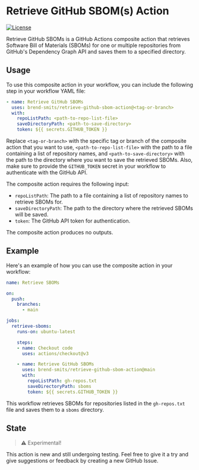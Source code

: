 # Retrieve GitHub SBOM(s) Action

[![License](https://img.shields.io/badge/license-MIT-blue.svg)](LICENSE)

Retrieve GitHub SBOMs is a GitHub Actions composite action that retrieves Software Bill of Materials (SBOMs) for one or multiple repositories from GitHub's Dependency Graph API and saves them to a specified directory.

## Usage

To use this composite action in your workflow, you can include the following step in your workflow YAML file:

```yaml
- name: Retrieve GitHub SBOMs
  uses: brend-smits/retrieve-github-sbom-action@<tag-or-branch>
  with:
    repoListPath: <path-to-repo-list-file>
    saveDirectoryPath: <path-to-save-directory>
    token: ${{ secrets.GITHUB_TOKEN }}
```

Replace `<tag-or-branch>` with the specific tag or branch of the composite action that you want to use, `<path-to-repo-list-file>` with the path to a file containing a list of repository names, and `<path-to-save-directory>` with the path to the directory where you want to save the retrieved SBOMs. Also, make sure to provide the `GITHUB_TOKEN` secret in your workflow to authenticate with the GitHub API.

The composite action requires the following input:

- `repoListPath`: The path to a file containing a list of repository names to retrieve SBOMs for.
- `saveDirectoryPath`: The path to the directory where the retrieved SBOMs will be saved.
- `token`: The GitHub API token for authentication.

The composite action produces no outputs.

## Example

Here's an example of how you can use the composite action in your workflow:

```YAML
name: Retrieve SBOMs

on:
  push:
    branches:
      - main

jobs:
  retrieve-sboms:
    runs-on: ubuntu-latest

    steps:
    - name: Checkout code
      uses: actions/checkout@v3

    - name: Retrieve GitHub SBOMs
      uses: brend-smits/retrieve-github-sbom-action@main
      with:
        repoListPath: gh-repos.txt
        saveDirectoryPath: sboms
        token: ${{ secrets.GITHUB_TOKEN }}
```

This workflow retrieves SBOMs for repositories listed in the `gh-repos.txt` file and saves them to a `sboms` directory.

## State

> :warning: Experimental!

This action is new and still undergoing testing. Feel free to give it a try and give suggestions or feedback by creating a new GitHub Issue.
